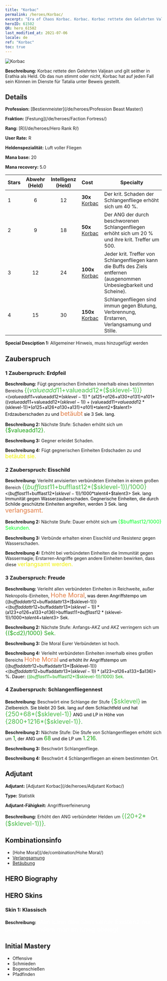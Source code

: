 ```yaml
---
title: "Korbac"
permalink: /heroes/Korbac/
excerpt: "Era of Chaos Korbac. Korbac. Korbac rettete den Gelehrten Valjean und gilt seither in Erathia als Held. Ob das nun stimmt oder nicht, Korbac hat auf jeden Fall sein Können im Dienste für Tatalia unter Beweis gestellt."
heroID: 61502
QR: hero_61502
last_modified_at: 2021-07-06
locale: de
ref: "Korbac"
toc: true
---
```

  ![Korbac](/images/h/h_Korbac.jpg)

 **Beschreibung:** Korbac rettete den Gelehrten Valjean und gilt seither in Erathia als Held. Ob das nun stimmt oder nicht, Korbac hat auf jeden Fall sein Können im Dienste für Tatalia unter Beweis gestellt.
## Details
 **Profession:**  [Bestienmeister](/de/heroes/Profession Beast Master/)

 **Fraktion:** [Festung](/de/heroes/Faction Fortress/)

 **Rang:** [R](/de/heroes/Hero Rank R/)

 **User Rate:** R

 **Heldenspezialität:** Luft voller Fliegen

 **Mana base:** 20

 **Mana recovery:** 5.0


  | Stars | Abwehr (Held) | Intelligenz (Held) | Cost |     Specialty     |
  |---------|:---------------:|:---------------:|:--|--------------------|
  |    1    | 6 | 12 | **30x** [Korbac](/ItemsDE/her_394/) | Der krit. Schaden der Schlangenfliege erhöht sich um 40 %. |
  |    2    | 9 | 18 | **50x** [Korbac](/ItemsDE/her_394/) | Der ANG der durch <Schlangenfliegennest> beschworenen Schlangenfliegen erhöht sich um 20 % und ihre krit. Treffer um 500. |
  |    3    | 12 | 24 | **100x** [Korbac](/ItemsDE/her_394/) | Jeder krit. Treffer von Schlangenfliegen kann die Buffs des Ziels entfernen (ausgenommen Unbesiegbarkeit und Scheine). |
  |    4    | 15 | 30 | **150x** [Korbac](/ItemsDE/her_394/) | Schlangenfliegen sind immun gegen Blutung, Verbrennung, Erstarren, Verlangsamung und Stille. |

 **Special Desciption 1:** Allgemeiner Hinweis, muss hinzugefügt werden

## Zauberspruch
### 1 Zauberspruch: Erdpfeil
 **Beschreibung:** Fügt gegnerischen Einheiten innerhalb eines bestimmten Bereichs <span style="color: #48b946;font-size:20px">{($valueadd11+$valueadd12*($sklevel-1))}</span><span style="color: black"><($valueadd11+$valueadd12*($sklevel-1))*($a125+$a126+$a130+$a131)+$a101+(($valueadd11+$valueadd12*($sklevel-1))+($valueadd11+$valueadd12*($sklevel-1))*($a125+$a126+$a130+$a131)+$a101)*$talent2+$talent1> Erdzauberschaden zu und <span style="color: #e07c44;font-size:20px">betäubt</span><span style="color: black"> sie 3 Sek. lang.

 **Beschreibung 2:** Nächste Stufe: Schaden erhöht sich um <span style="color: #1ca216;font-size:18px">{$valueadd12}.</span><span style="color: black">

 **Beschreibung 3:** Gegner erleidet Schaden.

 **Beschreibung 4:** Fügt gegnerischen Einheiten Erdschaden zu und <span style="color: #f0f000;font-size:18px">betäubt sie.</span><span style="color: black">

### 2 Zauberspruch: Eisschild
 **Beschreibung:** Verleiht anvisierten verbündeten Einheiten in einem großen Bereich <span style="color: #48b946;font-size:20px">{($bufflast11+$bufflast12*($sklevel-1))/1000}</span><span style="color: black"><($bufflast11+$bufflast12*($sklevel-1))/1000*$talent4+$talent3> Sek. lang Immunität gegen Wasserzauberschaden. Gegnerische Einheiten, die durch Schilde geschützte Einheiten angreifen, werden 3 Sek. lang <span style="color: #e07c44;font-size:20px">verlangsamt.</span><span style="color: black">

 **Beschreibung 2:** Nächste Stufe: Dauer erhöht sich um <span style="color: #00ff22;font-size:16px">{$bufflast12/1000} Sekunden.</span><span style="color: black">

 **Beschreibung 3:** Verbünde erhalten einen Eisschild und Resistenz gegen Wasserschaden.

 **Beschreibung 4:** Erhöht bei verbündeten Einheiten die Immunität gegen Wassermagie; Erstarren-Angriffe gegen andere Einheiten bewirken, dass diese <span style="color: #f0f000;font-size:18px">verlangsamt werden.</span><span style="color: black">

### 3 Zauberspruch: Freude
 **Beschreibung:** Verleiht allen verbündeten Einheiten in Reichweite, außer Nekropolis-Einheiten, <span style="color: #e07c44;font-size:20px">Hohe Moral</span><span style="color: black">, was deren Angriffstempo um {($buffaddattr12+$buffaddattr13*($sklevel-1))}<($buffaddattr12+$buffaddattr13*($sklevel-1))*($a123+$a126+$a133+$a136)> % erhöht. Dauer: <span style="color: #48b946;font-size:20px">{($bufflast11+$bufflast12*($sklevel-1))/1000}</span><span style="color: black"><($bufflast11+$bufflast12*($sklevel-1))/1000*$talent4+$talent3> Sek.

 **Beschreibung 2:** Nächste Stufe: Anfangs-AKZ und AKZ verringern sich um <span style="color: #1ca216;font-size:18px">{($cd2)/1000} Sek.</span><span style="color: black">

 **Beschreibung 3:** Die Moral Eurer Verbündeten ist hoch.

 **Beschreibung 4:** Verleiht verbündeten Einheiten innerhalb eines großen Bereichs <span style="color: #e07c44;font-size:20px">Hohe Moral</span><span style="color: black"> und erhöht ihr Angriffstempo um {($buffaddattr12+$buffaddattr13*($sklevel-1))}<($buffaddattr12+$buffaddattr13*($sklevel-1))*($a123+$a126+$a133+$a136)> %. Dauer: <span style="color: #1ca216">{($bufflast11+$bufflast12*($sklevel-1))/1000} Sek.</span><span style="color: black">

### 4 Zauberspruch: Schlangenfliegennest
 **Beschreibung:** Beschwört eine Schlange der Stufe <span style="color: #48b946;font-size:20px">{$sklevel}</span><span style="color: black"> im Zielbereich. Sie bleibt 20 Sek. lang auf dem Schlachtfeld und hat <span style="color: #48b946;font-size:20px">{250+68*($sklevel-1)}</span><span style="color: black"> ANG und LP in Höhe von <span style="color: #48b946;font-size:20px">{2800+1216*($sklevel-1)}.</span><span style="color: black">

 **Beschreibung 2:** Nächste Stufe: Die Stufe von Schlangenfliegen erhöht sich um <span style="color: #1ca216;font-size:18px">1</span><span style="color: black">, der ANG um <span style="color: #1ca216;font-size:18px">68</span><span style="color: black"> und die LP um <span style="color: #1ca216;font-size:18px">1.216.</span><span style="color: black">

 **Beschreibung 3:** Beschwört Schlangenfliege.

 **Beschreibung 4:** Beschwört 4 Schlangenfliegen an einem bestimmten Ort.


## Adjutant

 **Adjutant:**  [Adjutant Korbac](/de/heroes/Adjutant Korbac/) 

 **Type:**  Statistik 

 **Adjutant-Fähigkeit:**  Angriffsverfeinerung 

 **Beschreibung:** Erhöht den ANG verbündeter Helden um <span style="color: #48b946;font-size:20px">{(20+2*($sklevel-1))}</span><span style="color: black">.

## Kombinationsinfo

* [Hohe Moral](/de/combination/Hohe Moral/) 
* [Verlangsamung](/de/combination/Verlangsamung/) 
* [Betäubung](/de/combination/Betäubung/) 

## HERO Biography

## HERO Skins
### Skin 1: **Klassisch**

 **Beschreibung:** <span style="color: #ffffff;font-size:20px">Man kann den Sinn seiner Existenz nur beweisen, indem man im Krieg obsiegt.</span>



## Initial Mastery
   - Offensive
   - Schmieden
   - Bogenschießen
   - Pfadfinden
